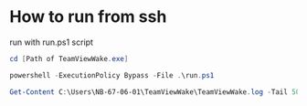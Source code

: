 # How to run from ssh
run with run.ps1 script
```powershell
cd [Path of TeamViewWake.exe]
```
```powershell
powershell -ExecutionPolicy Bypass -File .\run.ps1
```
```powershell
Get-Content C:\Users\NB-67-06-01\TeamViewWake\TeamViewWake.log -Tail 50
```
